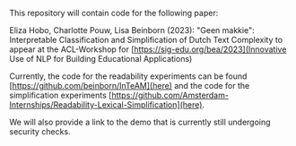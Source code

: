This repository will contain code for the following paper:

Eliza Hobo, Charlotte Pouw, Lisa Beinborn (2023):
"Geen makkie": Interpretable Classification and Simplification of Dutch Text Complexity
to appear at the ACL-Workshop for [https://sig-edu.org/bea/2023](Innovative Use of NLP for Building Educational Applications) 

Currently, the code for the readability experiments can be found [https://github.com/beinborn/InTeAM](here) and the code for the simplification experiments [https://github.com/Amsterdam-Internships/Readability-Lexical-Simplification](here).

We will also provide a link to the demo that is currently still undergoing security checks. 
